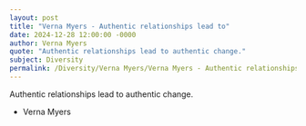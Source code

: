```yaml
---
layout: post
title: "Verna Myers - Authentic relationships lead to"
date: 2024-12-28 12:00:00 -0000
author: Verna Myers
quote: "Authentic relationships lead to authentic change."
subject: Diversity
permalink: /Diversity/Verna Myers/Verna Myers - Authentic relationships lead to
---
```


Authentic relationships lead to authentic change.

- Verna Myers

